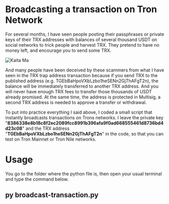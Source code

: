 # Broadcasting a transaction on Tron Network

For several months, I have seen people posting their passphrases or private keys of their TRX addresses with balances of several thousand USDT on social networks to trick people and harvest TRX. They pretend to have no money left, and encourage you to send some TRX.

![Kaita Ma](https://user-images.githubusercontent.com/89576432/186005976-2b784944-b04d-46e9-bc4b-2a0dc355f991.png)

And many people have been deceived by these scammers from what I have seen in the TRX trap address transaction because if you send TRX to the published address (e.g. TGEbBaHpoVXbLzbo1heSENn2GjThAFgT2n), the balance will be immediately transferred to another TRX address. And you will never have enough TRX fees to transfer those thousands of USDT already promised. At the same time, the address is protected in Multisig, a second TRX address is needed to approve a transfer or withdrawal.

To put into practice everything I said above, I coded a small script that instantly broadcasts transactions on Trons networks. 
I leave the private key "**8386338e8b18c8f2ec2089fcc8991b396afa9f0ad668555461d8736bd4d23c08**" and the TRX address "**TGEbBaHpoVXbLzbo1heSENn2GjThAFgT2n**" in the code, so that you can test on Tron Mainnet or Tron Nile networks.

# Usage

You go to the folder where the python file is, then open your usual terminal and type the command below.

## py broadcast-transaction.py
